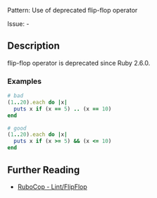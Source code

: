 Pattern: Use of deprecated flip-flop operator

Issue: -

## Description

flip-flop operator is deprecated since Ruby 2.6.0.

### Examples

```ruby
# bad
(1..20).each do |x|
  puts x if (x == 5) .. (x == 10)
end

# good
(1..20).each do |x|
  puts x if (x >= 5) && (x <= 10)
end
```

## Further Reading

* [RuboCop - Lint/FlipFlop](https://docs.rubocop.org/rubocop/cops_lint.html#lintflipflop)